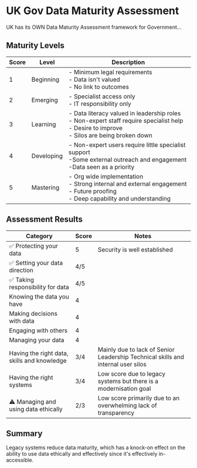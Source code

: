 # UK Gov Data Maturity Assessment

UK has its OWN Data Maturity Assessment framework for Government...

## Maturity Levels

| Score | Level | Description |
|-------|-------|-------------|
| 1 | Beginning | - Minimum legal requirements<br> - Data isn't valued<br> - No link to outcomes |
| 2 | Emerging | - Specialist access only<br> - IT responsibility only |
| 3 | Learning | - Data literacy valued in leadership roles<br> - Non-expert staff require specialist help<br> - Desire to improve<br> - Silos are being broken down |
| 4 | Developing | - Non-expert users require little specialist support<br> -Some external outreach and engagement<br> -Data seen as a priority |
| 5 | Mastering | - Org wide implementation<br> - Strong internal and external engagement<br> - Future proofing<br> - Deep capability and understanding |

## Assessment Results

| Category | Score | Notes |
|----------|-------|-------|
| ✅ Protecting your data | 5 | Security is well established |
| ✅ Setting your data direction | 4/5 | |
| ✅ Taking responsibility for data | 4/5 | |
| Knowing the data you have | 4 | |
| Making decisions with data | 4 |  
| Engaging with others | 4 | |
| Managing your data | 4 | |
| Having the right data, skills and knowledge | 3/4 | Mainly due to lack of Senior Leadership Technical skills and internal user silos |
| Having the right systems | 3/4 | Low score due to legacy systems but there is a modernisation goal |
| ⚠️ Managing and using data ethically | 2/3 | Low score primarily due to an overwhelming lack of transparency |

## Summary
Legacy systems reduce data maturity, which has a knock-on effect on the ability to use data ethically and effectively since it's effectively in-accessible.

